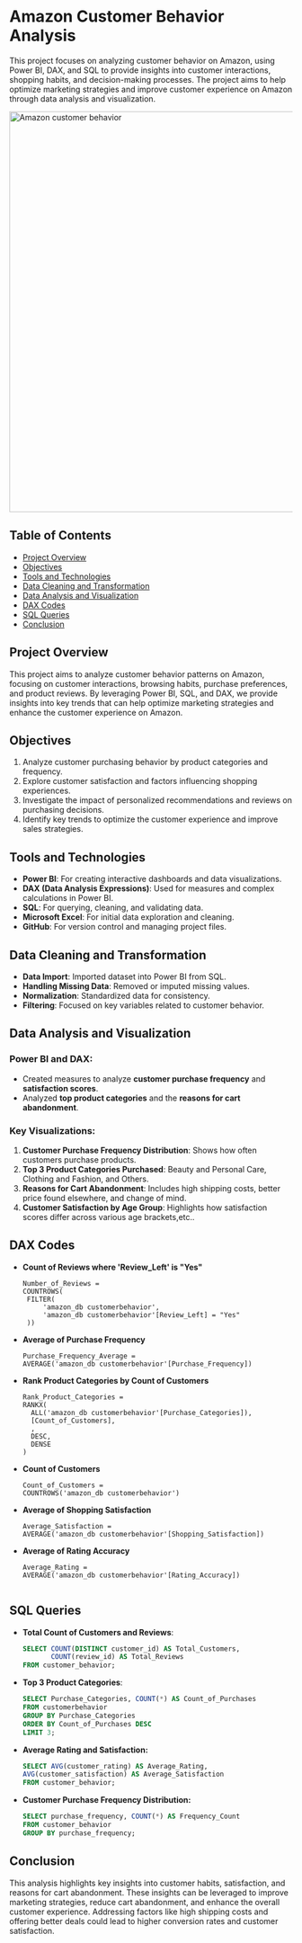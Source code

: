
# Amazon Customer Behavior Analysis
This project focuses on analyzing customer behavior on Amazon, using Power BI, DAX, and SQL to provide insights into customer interactions, shopping habits, and decision-making processes. The project aims to help optimize marketing strategies and improve customer experience on Amazon through data analysis and visualization.

<img width="713" alt="Amazon customer behavior" src="https://github.com/user-attachments/assets/bb4d2447-f45e-4273-9fd5-27f58df2b0a6">


## Table of Contents
- [Project Overview](#project-overview)
- [Objectives](#objectives)
- [Tools and Technologies](#tools-and-technologies)
- [Data Cleaning and Transformation](#data-cleaning-and-transformation)
- [Data Analysis and Visualization](#data-analysis-and-visualization)
- [DAX Codes](#dax-codes)
- [SQL Queries](#sql-queries-used)
- [Conclusion](#conclusion)

## Project Overview
This project aims to analyze customer behavior patterns on Amazon, focusing on customer interactions, browsing habits, purchase preferences, and product reviews. By leveraging Power BI, SQL, and DAX, we provide insights into key trends that can help optimize marketing strategies and enhance the customer experience on Amazon.
## Objectives
1. Analyze customer purchasing behavior by product categories and frequency.
2. Explore customer satisfaction and factors influencing shopping experiences.
3. Investigate the impact of personalized recommendations and reviews on purchasing decisions.
4. Identify key trends to optimize the customer experience and improve sales strategies.
## Tools and Technologies
- **Power BI**: For creating interactive dashboards and data visualizations.
- **DAX (Data Analysis Expressions)**: Used for measures and complex calculations in Power BI.
- **SQL**: For querying, cleaning, and validating data.
- **Microsoft Excel**: For initial data exploration and cleaning.
- **GitHub**: For version control and managing project files.
## Data Cleaning and Transformation
- **Data Import**: Imported dataset into Power BI from SQL.
- **Handling Missing Data**: Removed or imputed missing values.
- **Normalization**: Standardized data for consistency.
- **Filtering**: Focused on key variables related to customer behavior.
## Data Analysis and Visualization

### Power BI and DAX:
- Created measures to analyze **customer purchase frequency** and **satisfaction scores**.
- Analyzed **top product categories** and the **reasons for cart abandonment**.

### Key Visualizations:
1. **Customer Purchase Frequency Distribution**: Shows how often customers purchase products.
2. **Top 3 Product Categories Purchased**: Beauty and Personal Care, Clothing and Fashion, and Others.
3. **Reasons for Cart Abandonment**: Includes high shipping costs, better price found elsewhere, and change of mind.
4. **Customer Satisfaction by Age Group**: Highlights how satisfaction scores differ across various age brackets,etc..
## DAX Codes

- **Count of Reviews where 'Review_Left' is "Yes"**
   ```DAX
   Number_of_Reviews = 
   COUNTROWS(
    FILTER(
        'amazon_db customerbehavior', 
        'amazon_db customerbehavior'[Review_Left] = "Yes"
    ))

- **Average of Purchase Frequency**
   ```DAX
   Purchase_Frequency_Average = 
   AVERAGE('amazon_db customerbehavior'[Purchase_Frequency])

- **Rank Product Categories by Count of Customers**
  ```DAX
  Rank_Product_Categories = 
  RANKX(
    ALL('amazon_db customerbehavior'[Purchase_Categories]), 
    [Count_of_Customers], 
    , 
    DESC, 
    DENSE
  )

- **Count of Customers**
  ```DAX 
  Count_of_Customers = 
  COUNTROWS('amazon_db customerbehavior')

- **Average of Shopping Satisfaction**
  ```DAX
  Average_Satisfaction = 
  AVERAGE('amazon_db customerbehavior'[Shopping_Satisfaction])

- **Average of Rating Accuracy**
  ```DAX
  Average_Rating = 
  AVERAGE('amazon_db customerbehavior'[Rating_Accuracy])


## SQL Queries

- **Total Count of Customers and Reviews**:
  ```sql
  SELECT COUNT(DISTINCT customer_id) AS Total_Customers,
         COUNT(review_id) AS Total_Reviews
  FROM customer_behavior;


- **Top 3 Product Categories**:
  ```sql
  SELECT Purchase_Categories, COUNT(*) AS Count_of_Purchases 
  FROM customerbehavior 
  GROUP BY Purchase_Categories 
  ORDER BY Count_of_Purchases DESC 
  LIMIT 3;

- **Average Rating and Satisfaction:**
  ```sql
  SELECT AVG(customer_rating) AS Average_Rating,
  AVG(customer_satisfaction) AS Average_Satisfaction
  FROM customer_behavior;
- **Customer Purchase Frequency Distribution:**
  ```sql
  SELECT purchase_frequency, COUNT(*) AS Frequency_Count
  FROM customer_behavior
  GROUP BY purchase_frequency;

## Conclusion
This analysis highlights key insights into customer habits, satisfaction, and reasons for cart abandonment. These insights can be leveraged to improve marketing strategies, reduce cart abandonment, and enhance the overall customer experience. Addressing factors like high shipping costs and offering better deals could lead to higher conversion rates and customer satisfaction.




